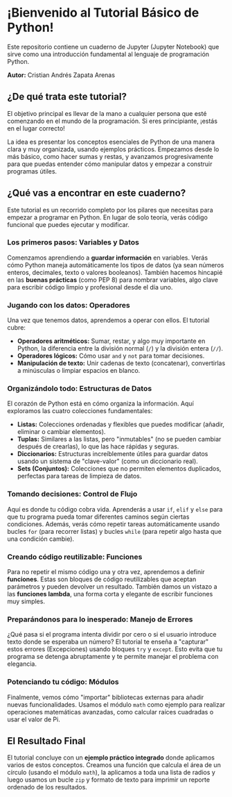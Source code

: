 # ¡Bienvenido al Tutorial Básico de Python!

Este repositorio contiene un cuaderno de Jupyter (Jupyter Notebook) que sirve como una introducción fundamental al lenguaje de programación Python.

**Autor:** Cristian Andrés Zapata Arenas

## ¿De qué trata este tutorial?

El objetivo principal es llevar de la mano a cualquier persona que esté comenzando en el mundo de la programación. Si eres principiante, ¡estás en el lugar correcto!

La idea es presentar los conceptos esenciales de Python de una manera clara y muy organizada, usando ejemplos prácticos. Empezamos desde lo más básico, como hacer sumas y restas, y avanzamos progresivamente para que puedas entender cómo manipular datos y empezar a construir programas útiles.

## ¿Qué vas a encontrar en este cuaderno?

Este tutorial es un recorrido completo por los pilares que necesitas para empezar a programar en Python. En lugar de solo teoría, verás código funcional que puedes ejecutar y modificar.

### Los primeros pasos: Variables y Datos

Comenzamos aprendiendo a **guardar información** en variables. Verás cómo Python maneja automáticamente los tipos de datos (ya sean números enteros, decimales, texto o valores booleanos). También hacemos hincapié en las **buenas prácticas** (como PEP 8) para nombrar variables, algo clave para escribir código limpio y profesional desde el día uno.

### Jugando con los datos: Operadores

Una vez que tenemos datos, aprendemos a operar con ellos. El tutorial cubre:
* **Operadores aritméticos:** Sumar, restar, y algo muy importante en Python, la diferencia entre la división normal (`/`) y la división entera (`//`).
* **Operadores lógicos:** Cómo usar `and` y `not` para tomar decisiones.
* **Manipulación de texto:** Unir cadenas de texto (concatenar), convertirlas a minúsculas o limpiar espacios en blanco.

### Organizándolo todo: Estructuras de Datos

El corazón de Python está en cómo organiza la información. Aquí exploramos las cuatro colecciones fundamentales:
* **Listas:** Colecciones ordenadas y flexibles que puedes modificar (añadir, eliminar o cambiar elementos).
* **Tuplas:** Similares a las listas, pero "inmutables" (no se pueden cambiar después de crearlas), lo que las hace rápidas y seguras.
* **Diccionarios:** Estructuras increíblemente útiles para guardar datos usando un sistema de "clave-valor" (como un diccionario real).
* **Sets (Conjuntos):** Colecciones que no permiten elementos duplicados, perfectas para tareas de limpieza de datos.

### Tomando decisiones: Control de Flujo

Aquí es donde tu código cobra vida. Aprenderás a usar `if`, `elif` y `else` para que tu programa pueda tomar diferentes caminos según ciertas condiciones. Además, verás cómo repetir tareas automáticamente usando bucles `for` (para recorrer listas) y bucles `while` (para repetir algo hasta que una condición cambie).

### Creando código reutilizable: Funciones

Para no repetir el mismo código una y otra vez, aprendemos a definir **funciones**. Estas son bloques de código reutilizables que aceptan parámetros y pueden devolver un resultado. También damos un vistazo a las **funciones lambda**, una forma corta y elegante de escribir funciones muy simples.

### Preparándonos para lo inesperado: Manejo de Errores

¿Qué pasa si el programa intenta dividir por cero o si el usuario introduce texto donde se esperaba un número? El tutorial te enseña a "capturar" estos errores (Excepciones) usando bloques `try` y `except`. Esto evita que tu programa se detenga abruptamente y te permite manejar el problema con elegancia.

### Potenciando tu código: Módulos

Finalmente, vemos cómo "importar" bibliotecas externas para añadir nuevas funcionalidades. Usamos el módulo `math` como ejemplo para realizar operaciones matemáticas avanzadas, como calcular raíces cuadradas o usar el valor de Pi.

## El Resultado Final

El tutorial concluye con un **ejemplo práctico integrado** donde aplicamos varios de estos conceptos. Creamos una función que calcula el área de un círculo (usando el módulo `math`), la aplicamos a toda una lista de radios y luego usamos un bucle `zip` y formato de texto para imprimir un reporte ordenado de los resultados.

